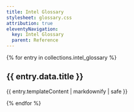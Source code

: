 ```yaml
---
title: Intel Glossary
stylesheet: glossary.css
attribution: true
eleventyNavigation:
  key: Intel Glossary
  parent: Reference
---
```


{% for entry in collections.intel_glossary %}

## {{ entry.data.title }} 

{{ entry.templateContent | markdownify | safe }}

{% endfor %}


